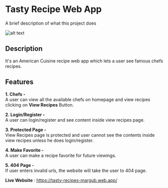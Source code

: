 
# Tasty Recipe Web App

A brief description of what this project does

![alt text](https://i.ibb.co/d6TWD74/Screenshot-89.png)

## Description

It's an American Cuisine recipe web app which lets a user see famous chefs recipes.

## Features

**1. Chefs -**  
A user can view all the available chefs on homepage and view recipes clicking on **View Recipes** Button.

**2. Login/Register -**  
A user can login/register and see content inside view recipes page.

**3. Protected Page -**  
View Recipes page is protected and user cannot see the contents inside view recipes unless he does login/register.

**4. Make Favorite -**  
A user can make a recipe favorite for future viewings.

**5. 404 Page -**  
If user enters invalid urls, the website will take the user to 404 page.

**Live Website** : https://tasty-recipes-margub.web.app/